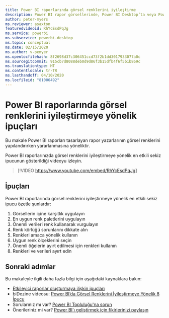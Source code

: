 ```yaml
---
title: Power BI raporlarında görsel renklerini iyileştirme
description: Power BI rapor görsellerinde, Power BI Desktop’ta veya Power BI hizmetinde görsel renklerini iyileştirmeye yönelik sekiz ipucu.
author: peter-myers
ms.reviewer: asaxton
featuredvideoid: RhYcEsdPqJg
ms.service: powerbi
ms.subservice: powerbi-desktop
ms.topic: conceptual
ms.date: 02/15/2020
ms.author: v-pemyer
ms.openlocfilehash: 8f2698d37c306451ccd73f2b1dd3017933077a0c
ms.sourcegitcommit: 915cb7d8088deb0d9d86f3b15dfb4f6f5b1b869c
ms.translationtype: HT
ms.contentlocale: tr-TR
ms.lasthandoff: 04/10/2020
ms.locfileid: "81006492"
---
```

# <a name="tips-to-optimize-visual-colors-in-power-bi-reports"></a>Power BI raporlarında görsel renklerini iyileştirmeye yönelik ipuçları

Bu makale Power BI raporları tasarlayan rapor yazarlarının görsel renklerini yapılandırırken yararlanmasına yöneliktir.

Power BI raporlarınızda görsel renklerini iyileştirmeye yönelik en etkili sekiz ipucunun gösterildiği videoyu izleyin.

> [!VIDEO https://www.youtube.com/embed/RhYcEsdPqJg]

## <a name="tips"></a>İpuçları

Power BI raporlarında görsel renklerini iyileştirmeye yönelik en etkili sekiz ipucu özetle şunlardır:

1. Görsellerin içine karşıtlık uygulayın
1. En uygun renk paletlerini uygulayın
1. Önemli verileri renk kullanarak vurgulayın
1. Renk körlüğü sorunlarını dikkate alın
1. Renkleri amaca yönelik kullanın
1. Uygun renk ölçeklerini seçin
1. Önemli öğelerin ayırt edilmesi için renkleri kullanın
1. Renkleri ve verileri ayırt edin

## <a name="next-steps"></a>Sonraki adımlar

Bu makaleyle ilgili daha fazla bilgi için aşağıdaki kaynaklara bakın:

- [Etkileyici raporlar oluşturmaya ilişkin ipuçları](../power-bi-reports-tips-and-tricks-for-creating.md)
- biDezine videosu: [Power BI’da Görsel Renklerini İyileştirmeye Yönelik 8 İpucu](https://www.youtube.com/watch?v=RhYcEsdPqJg)
- Sorularınız mı var? [Power BI Topluluğu'na sorun](https://community.powerbi.com/)
- Önerileriniz mi var? [Power BI'ı geliştirmek için fikirlerinizi paylaşın](https://ideas.powerbi.com)
